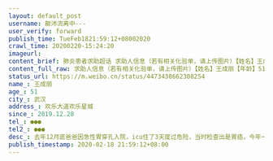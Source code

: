 ```yaml
---
layout: default_post
username: 颠沛流离中---
user_verify: forward
publish_time: TueFeb1821:59:12+08002020
crawl_time: 20200220-15:24:20
imageurl: 
content_brief: 肺炎患者求助超话 求助人信息（若有相关化验单，请上传图片）【姓名】王成丽【年龄】51【所在城市】武汉【所在小区、社区】欢乐大道欢乐星城【患病时间】2019.12.28【联系方式】●●●  【其他紧急联系人】●●●【病情描述】去年12月底爸爸因急性胃穿孔入院，icu住了3天度过危 ...全文
content_full_raw: 求助人信息（若有相关化验单，请上传图片）【姓名】王成丽【年龄】51【所在城市】武汉【所在小区、社区】欢乐大道欢乐星城【患病时间】2019.12.28【联系方式】●●●【其他紧急联系人】●●●【病情描述】去年12月底爸爸因急性胃穿孔入院，icu住了3天度过危险，当时检查出是胃癌，今年一月份出院，医生说这次恢复好了以后需要再次手术切除肿瘤或者别的方法治疗，回家后一直因为疫情无法去医院看病，在家里爸爸每天全身疼痛难忍，我们只能自己买止痛药他吃，做一下缓解，到这几天完全无法进食，呕吐，站都站不起来了，腹痛难忍，我们每天都很着急也很痛苦，跑了很多医院都不能收治入院也无法手术，现在没有医生看，没有处理方案，爸爸情况越来越严重，求助希望入院治疗！！武汉
status_url: https://m.weibo.cn/status/4473438662308254
name_: 王成丽
age_: 51
city_: 武汉
address_: 欢乐大道欢乐星城
since_: 2019.12.28
tel_: ●●●
tel2_: ●●●
desc_: 去年12月底爸爸因急性胃穿孔入院，icu住了3天度过危险，当时检查出是胃癌，今年一月份出院，医生说这次恢复好了以后需要再次手术切除肿瘤或者别的方法治疗，回家后一直因为疫情无法去医院看病，在家里爸爸每天全身疼痛难忍，我们只能自己买止痛药他吃，做一下缓解，到这几天完全无法进食，呕吐，站都站不起来了，腹痛难忍，我们每天都很着急也很痛苦，跑了很多医院都不能收治入院也无法手术，现在没有医生看，没有处理方案，爸爸情况越来越严重，求助希望入院治疗！！武汉
publish_timestamp: 2020-02-18 21:59:12+08:00
---
```


